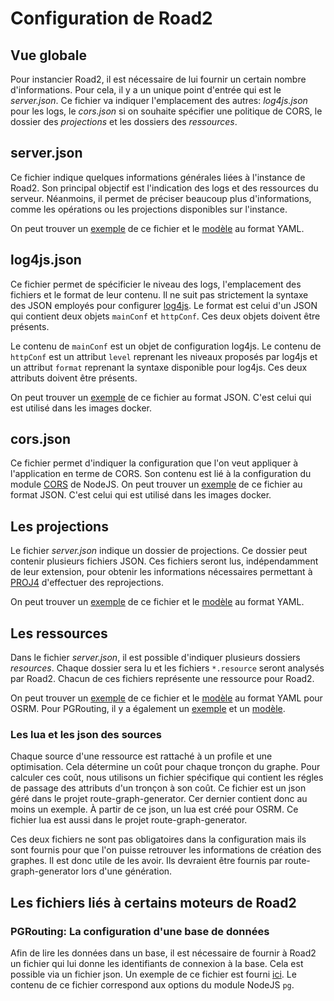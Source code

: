 # Configuration de Road2

## Vue globale 

Pour instancier Road2, il est nécessaire de lui fournir un certain nombre d'informations. Pour cela, il y a un unique point d'entrée qui est le *server.json*. Ce fichier va indiquer l'emplacement des autres: *log4js.json* pour les logs, le *cors.json* si on souhaite spécifier une politique de CORS, le dossier des *projections* et les dossiers des *ressources*. 

## server.json

Ce fichier indique quelques informations générales liées à l'instance de Road2. Son principal objectif est l'indication des logs et des ressources du serveur. Néanmoins, il permet de préciser beaucoup plus d'informations, comme les opérations ou les projections disponibles sur l'instance. 

On peut trouver un [exemple](../../docker/config/road2.json) de ce fichier et le [modèle](./configuration_model.yaml) au format YAML. 

## log4js.json

Ce fichier permet de spécificier le niveau des logs, l'emplacement des fichiers et le format de leur contenu. Il ne suit pas strictement la syntaxe des JSON employés pour configurer [log4js](https://log4js-node.github.io/log4js-node/).
Le format est celui d'un JSON qui contient deux objets `mainConf` et `httpConf`. Ces deux objets doivent être présents. 

Le contenu de `mainConf` est un objet de configuration log4js. Le contenu de `httpConf` est un attribut `level` reprenant les niveaux proposés par log4js et un attribut `format` reprenant la syntaxe disponible pour log4js. Ces deux attributs doivent être présents. 

On peut trouver un [exemple](../../docker/config/log4js.json) de ce fichier au format JSON. C'est celui qui est utilisé dans les images docker.  

## cors.json 

Ce fichier permet d'indiquer la configuration que l'on veut appliquer à l'application en terme de CORS. Son contenu est lié à la configuration du module [CORS](https://www.npmjs.com/package/cors#configuration-options) de NodeJS. 
On peut trouver un [exemple](../../docker/config/cors.json) de ce fichier au format JSON. C'est celui qui est utilisé dans les images docker.  

## Les projections 

Le fichier *server.json* indique un dossier de projections. Ce dossier peut contenir plusieurs fichiers JSON. Ces fichiers seront lus, indépendamment de leur extension, pour obtenir les informations nécessaires permettant à [PROJ4](http://proj4js.org/) d'effectuer des reprojections. 

On peut trouver un [exemple](../../docker/config/projections/projection.json) de ce fichier et le [modèle](./projection_model.yaml) au format YAML.

## Les ressources 

Dans le fichier *server.json*, il est possible d'indiquer plusieurs dossiers *resources*. Chaque dossier sera lu et les fichiers `*.resource` seront analysés par Road2. Chacun de ces fichiers représente une ressource pour Road2. 

On peut trouver un [exemple](../../docker/config/resources/corse.resource) de ce fichier et le [modèle](./resource_model_osrm.yaml) au format YAML pour OSRM. Pour PGRouting, il y a également un [exemple](./bduni_idf_pgr.resource) et un [modèle](./resource_model_pgr.yaml). 

### Les lua et les json des sources 

Chaque source d'une ressource est rattaché à un profile et une optimisation. Cela détermine un coût pour chaque tronçon du graphe. Pour calculer ces coût, nous utilisons un fichier spécifique qui contient les régles de passage des attributs d'un tronçon à son coût. Ce fichier est un json géré dans le projet route-graph-generator. Cer dernier contient donc au moins un exemple. 
À partir de ce json, un lua est créé pour OSRM. Ce fichier lua est aussi dans le projet route-graph-generator. 

Ces deux fichiers ne sont pas obligatoires dans la configuration mais ils sont fournis pour que l'on puisse retrouver les informations de création des graphes. Il est donc utile de les avoir. Ils devraient être fournis par route-graph-generator lors d'une génération. 

## Les fichiers liés à certains moteurs de Road2

### PGRouting: La configuration d'une base de données 

Afin de lire les données dans un base, il est nécessaire de fournir à Road2 un fichier qui lui donne les identifiants de connexion à la base. Cela est possible via un fichier json. Un exemple de ce fichier est fourni [ici](./configuration_bdd.json). Le contenu de ce fichier correspond aux options du module NodeJS `pg`. 